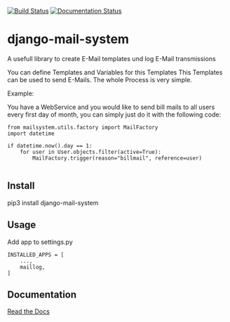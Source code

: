 [![Build Status](https://travis-ci.org/eieste/django-mail-system.svg?branch=staging)](https://travis-ci.org/eieste/django-mail-system)
[![Documentation Status](https://readthedocs.org/projects/django-mail-system/badge/?version=staging)](https://django-mail-system.readthedocs.io/en/staging/?badge=staging)

 
# django-mail-system

A usefull library to create E-Mail templates und log E-Mail transmissions


You can define Templates and Variables for this Templates
This Templates can be used to send E-Mails.
The whole Process is very simple. 

Example:

You have a WebService and you would like to send bill mails to all users every first day of month, you can simply just do it with the following code:


```
from mailsystem.utils.factory import MailFactory
import datetime

if datetime.now().day == 1:
    for user in User.objects.filter(active=True):
        MailFactory.trigger(reason="billmail", reference=user)
    
```


## Install

pip3 install django-mail-system

## Usage

Add app to settings.py

```
INSTALLED_APPS = [
    ...,
    maillog,
]
```

## Documentation

[Read the Docs](https://django-mail-system.readthedocs.io/)
